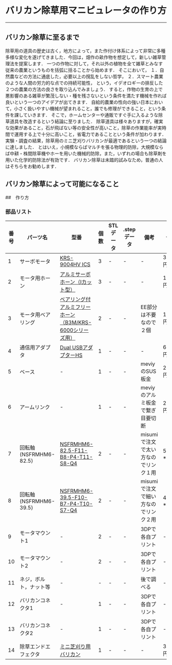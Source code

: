 # バリカン除草用マニピュレータの作り方

---

## バリカン除草に至るまで

除草用の道具の歴史は古く，地方によって，また作付け体系によって非常に多種多様な変化を遂げてきました．今回は，畑作の畝作物を想定して，新しい雑草管理法を提案します．
一つの作物に対して，それ以外の植物を全て雑草とみなす従来の農業というものを括弧に括ることから始めます．
そこにおいて，
１．自然農などの方法に通底した，必要以上の撹乱をしない哲学，
２．スマート農業のような人間の労力的な点での持続可能性，
という，イデオロギーの排反した２つの農業の方法の良さを取り込んでみましょう．
すると，作物の生育の上で悪影響のある雑草が繁茂しない・種を残さないという条件を満たす機械を作れば良いという一つのアイデアが出てきます．
自給的農業の性向の強い日本において，小さく扱いやすい機械が望まれること，誰でも修理ができること，という条件を課していきます．
そこで，ホームセンターや通販ですぐ手に入るような除草道具を改造するという結論に至りました．
除草道具は様々ありますが，確実な効果があること，石が飛ばない等の安全性が高いこと，除草の作業能率が実時間で運用する上で十分に高いこと，省電力であることという条件が加わります．
実験・調査の結果，除草用のミニ芝刈りバリカンが最適であるという一つの結論に達しました．
とはいえ，小規模ならばマルチを張る物理的防除，大規模ならば中耕・株間除草機やホーを用いた機械的防除，また，いずれの場合も除草剤を用いた化学的防除法が有効です．
バリカン除草は未踏的試みなため，普通の人はそちらをお勧めします．

## バリカン除草によって可能になること


##　作り方

### 部品リスト

| 番号 | パーツ名                        | 型番                                                                                   | 個数 | STLデータ | .stepデータ | 備考             | 値段                  |
|------|---------------------------------|----------------------------------------------------------------------------------------|------|-----------|-------------|------------------|-----------------------|
| 1    | サーボモータ                    | [KRS-9004HV ICS](https://kondo-robot.com/product/03204)                                | 3    | -         | -           | -                | 30800円\*3            |
| 2    | モータ用ホーン              | [アルミサーボホーン（Iカット型）](https://kondo-robot.com/product/02189)               | 3    | -         | -           | -                | 1100円\*3             |
| 3    | モータ用ベアリング  | [ベアリング付アルミフリーホーン（B3M/KRS-6000シリーズ用）](https://kondo-robot.com/product/02137) | 2    | -         | -           | EE部分は不要なので２個   | 1320円\*2               |
| 4    | 通信用アダプタ                  | [Dual USBアダプターHS](https://kondo-robot.com/product/02116)                          | 1    | -         | -           | -                | 6600円                |
| 5    | ベース                          | -                                                                                        | 1    | -         | -           | meviyのSUS板金   | 2460円                |
| 6    | アームリンク                    | -                                                                                        | 1    | -         | -           | meviyのアルミ板金で繋ぎ目要切断 | 20760円              |
| 7    | 回転軸(NSFRMHM6-82.5)           | [NSFRMHM6-82.5-F11-B8-P4-T11-S8-Q4](https://misumi.com)                                | 2    | -         | -           | misumiで注文で太い方なのでリンク１用 | 500円\*2              |
| 8    | 回転軸(NSFRMHM6-39.5)           | [NSFRMHM6-39.5-F10-B7-P4-T10-S7-Q4](https://misumi.com)                                | 2    | -         | -           | misumiで注文で細い方なのでリンク２用 | 450円\*2              |
| 9    | モータマウント1                 | -                                                                                        | 2    | -         | -           | 3DPで各自プリント | -                    |
| 10   | モータマウント2                 | -                                                                                        | 2    | -         | -           | 3DPで各自プリント | -                    |
| 11   | ネジ，ボルト，ナット等          | -                                                                                        | -    | -         | -           | 後で調べる         | -                    |
| 12   | バリカンコネクタ1               | -                                                                                        | 1    | -         | -           | 3DPで各自プリント | -                    |
| 13   | バリカンコネクタ2               | -                                                                                        | 1    | -         | -           | 3DPで各自プリント | -                    |
| 14   | 除草エンドエフェクタ            | [ミニ芝刈り用バリカン](https://www.amazon.co.jp/WORKPRO-Type-C%E5%85%85%E9%9B%BB%E3%83%9D%E3%83%BC%E3%83%88-%E3%83%90%E3%83%AA%E3%82%AB%E3%83%B3%E5%88%88%E5%B9%8575mm-%E3%83%88%E3%83%AA%E3%83%9E%E3%83%BC%E5%88%88%E5%B9%85118mm-%E6%9C%80%E5%A4%A7%E5%88%87%E6%96%AD%E5%BE%847-8mm/dp/B0BY8HWRDH/ref=sr_1_5_pp?keywords=%E8%8A%9D%E5%88%88%E3%82%8A%E6%A9%9F%2B%E3%83%90%E3%83%AA%E3%82%AB%E3%83%B3&qid=1706619695&sr=8-5&th=1) | 1    | -         | -           | -                | 3580円               |
